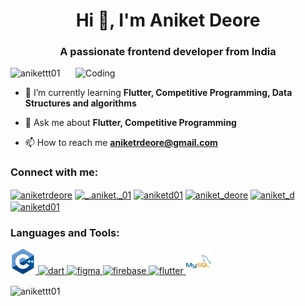 <h1 align="center">Hi 👋, I'm Aniket Deore</h1>
<h3 align="center">A passionate frontend developer from India</h3>
<img align="right" alt="Coding" width="400" src="https://camo.githubusercontent.com/8a9c7f854df987a0b488caf7b4ca6fb56e368e1a0b85602574da94c19d1c2d2e/68747470733a2f2f70687973696373677572756b756c2e66696c65732e776f726470726573732e636f6d2f323031392f30322f6368617261637465722d312e676966">

<p align="left"> <img src="https://komarev.com/ghpvc/?username=anikettt01&label=Profile%20views&color=0e75b6&style=flat" alt="anikettt01" /> </p>

- 🌱 I’m currently learning **Flutter, Competitive Programming, Data Structures and algorithms**

- 💬 Ask me about **Flutter, Competitive Programming**

- 📫 How to reach me **aniketrdeore@gmail.com**

<h3 align="left">Connect with me:</h3>
<p align="left">
<a href="https://linkedin.com/in/aniketrdeore" target="blank"><img align="center" src="https://raw.githubusercontent.com/rahuldkjain/github-profile-readme-generator/master/src/images/icons/Social/linked-in-alt.svg" alt="aniketrdeore" height="30" width="40" /></a>
<a href="https://instagram.com/_.aniket._01" target="blank"><img align="center" src="https://raw.githubusercontent.com/rahuldkjain/github-profile-readme-generator/master/src/images/icons/Social/instagram.svg" alt="_.aniket._01" height="30" width="40" /></a>
<a href="https://www.codechef.com/users/aniketd01" target="blank"><img align="center" src="https://cdn.jsdelivr.net/npm/simple-icons@3.1.0/icons/codechef.svg" alt="aniketd01" height="30" width="40" /></a>
<a href="https://codeforces.com/profile/aniket_deore" target="blank"><img align="center" src="https://raw.githubusercontent.com/rahuldkjain/github-profile-readme-generator/master/src/images/icons/Social/codeforces.svg" alt="aniket_deore" height="30" width="40" /></a>
<a href="https://www.leetcode.com/aniket_d" target="blank"><img align="center" src="https://raw.githubusercontent.com/rahuldkjain/github-profile-readme-generator/master/src/images/icons/Social/leet-code.svg" alt="aniket_d" height="30" width="40" /></a>
<a href="https://auth.geeksforgeeks.org/user/aniketd01" target="blank"><img align="center" src="https://raw.githubusercontent.com/rahuldkjain/github-profile-readme-generator/master/src/images/icons/Social/geeks-for-geeks.svg" alt="aniketd01" height="30" width="40" /></a>
</p>

<h3 align="left">Languages and Tools:</h3>
<p align="left"> <a href="https://www.w3schools.com/cpp/" target="_blank" rel="noreferrer"> <img src="https://raw.githubusercontent.com/devicons/devicon/master/icons/cplusplus/cplusplus-original.svg" alt="cplusplus" width="40" height="40"/> </a> <a href="https://dart.dev" target="_blank" rel="noreferrer"> <img src="https://www.vectorlogo.zone/logos/dartlang/dartlang-icon.svg" alt="dart" width="40" height="40"/> </a> <a href="https://www.figma.com/" target="_blank" rel="noreferrer"> <img src="https://www.vectorlogo.zone/logos/figma/figma-icon.svg" alt="figma" width="40" height="40"/> </a> <a href="https://firebase.google.com/" target="_blank" rel="noreferrer"> <img src="https://www.vectorlogo.zone/logos/firebase/firebase-icon.svg" alt="firebase" width="40" height="40"/> </a> <a href="https://flutter.dev" target="_blank" rel="noreferrer"> <img src="https://www.vectorlogo.zone/logos/flutterio/flutterio-icon.svg" alt="flutter" width="40" height="40"/> </a> <a href="https://www.mysql.com/" target="_blank" rel="noreferrer"> <img src="https://raw.githubusercontent.com/devicons/devicon/master/icons/mysql/mysql-original-wordmark.svg" alt="mysql" width="40" height="40"/> </a> </p>

<p><img align="center" src="https://github-readme-stats.vercel.app/api/top-langs?username=anikettt01&show_icons=true&locale=en&layout=compact" alt="anikettt01" /></p>
